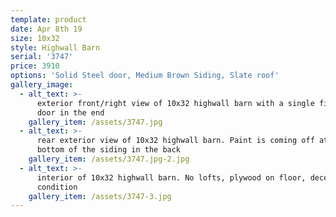 ```yaml
---
template: product
date: Apr 8th 19
size: 10x32
style: Highwall Barn
serial: '3747'
price: 3910
options: 'Solid Steel door, Medium Brown Siding, Slate roof'
gallery_image:
  - alt_text: >-
      exterior front/right view of 10x32 highwall barn with a single fiberglass
      door in the end
    gallery_item: /assets/3747.jpg
  - alt_text: >-
      rear exterior view of 10x32 highwall barn. Paint is coming off at the
      bottom of the siding in the back
    gallery_item: /assets/3747.jpg-2.jpg
  - alt_text: >-
      interior of 10x32 highwall barn. No lofts, plywood on floor, decent
      condition
    gallery_item: /assets/3747-3.jpg
---
```


